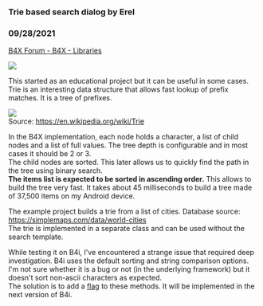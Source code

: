 ###  Trie based search dialog by Erel
### 09/28/2021
[B4X Forum - B4X - Libraries](https://www.b4x.com/android/forum/threads/134220/)

![](https://www.b4x.com/android/forum/attachments/119022)  
  
This started as an educational project but it can be useful in some cases.  
Trie is an interesting data structure that allows fast lookup of prefix matches. It is a tree of prefixes.  
  
![](https://www.b4x.com/android/forum/attachments/119024)  
Source: <https://en.wikipedia.org/wiki/Trie>  
  
In the B4X implementation, each node holds a character, a list of child nodes and a list of full values. The tree depth is configurable and in most cases it should be 2 or 3.  
The child nodes are sorted. This later allows us to quickly find the path in the tree using binary search.  
**The items list is expected to be sorted in ascending order.** This allows to build the tree very fast. It takes about 45 milliseconds to build a tree made of 37,500 items on my Android device.  
  
The example project builds a trie from a list of cities. Database source: <https://simplemaps.com/data/world-cities>  
The trie is implemented in a separate class and can be used without the search template.  
  
While testing it on B4i, I've encountered a strange issue that required deep investigation. B4i uses the default sorting and string comparison options. I'm not sure whether it is a bug or not (in the underlying framework) but it doesn't sort non-ascii characters as expected.  
The solution is to add a [flag](https://developer.apple.com/documentation/foundation/nsstringcompareoptions/nsliteralsearch) to these methods. It will be implemented in the next version of B4i.
